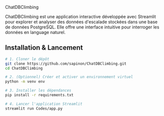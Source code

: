 ChatDBClimbing

ChatDBClimbing est une application interactive développée avec Streamlit pour explorer et analyser des données d'escalade stockées dans une base de données PostgreSQL. 
Elle offre une interface intuitive pour interroger les données en language naturel.

## Installation & Lancement

```bash
# 1. Cloner le dépôt
git clone https://github.com/sapinon/ChatDBClimbing.git
cd ChatDBClimbing

# 2. (Optionnel) Créer et activer un environnement virtuel
python -m venv env

# 3. Installer les dépendances
pip install -r requirements.txt

# 4. Lancer l'application Streamlit
streamlit run Codes/app.py



